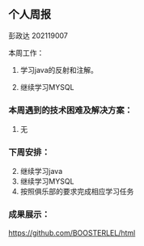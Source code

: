## 个人周报

彭政达 202119007

本周工作：

1. 学习java的反射和注解。

2. 继续学习MYSQL

### 本周遇到的技术困难及解决方案：

1. 无

### 下周安排：

2. 继续学习java
2. 继续学习MYSQL
3. 按照俱乐部的要求完成相应学习任务

### 成果展示：

https://github.com/BOOSTERLEL/html